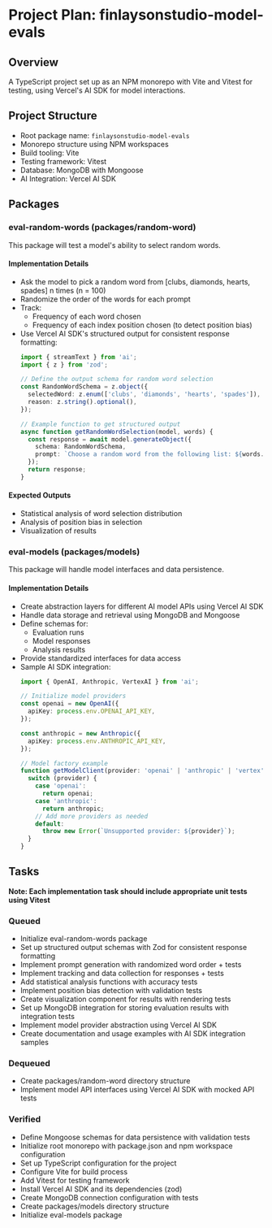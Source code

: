 # Project Plan: finlaysonstudio-model-evals

## Overview
A TypeScript project set up as an NPM monorepo with Vite and Vitest for testing, using Vercel's AI SDK for model interactions.

## Project Structure
- Root package name: `finlaysonstudio-model-evals`
- Monorepo structure using NPM workspaces
- Build tooling: Vite
- Testing framework: Vitest
- Database: MongoDB with Mongoose
- AI Integration: Vercel AI SDK

## Packages
### eval-random-words (packages/random-word)
This package will test a model's ability to select random words.

#### Implementation Details
- Ask the model to pick a random word from [clubs, diamonds, hearts, spades] n times (n = 100)
- Randomize the order of the words for each prompt
- Track:
  - Frequency of each word chosen
  - Frequency of each index position chosen (to detect position bias)
- Use Vercel AI SDK's structured output for consistent response formatting:
  ```typescript
  import { streamText } from 'ai';
  import { z } from 'zod';
  
  // Define the output schema for random word selection
  const RandomWordSchema = z.object({
    selectedWord: z.enum(['clubs', 'diamonds', 'hearts', 'spades']),
    reason: z.string().optional(),
  });
  
  // Example function to get structured output
  async function getRandomWordSelection(model, words) {
    const response = await model.generateObject({
      schema: RandomWordSchema,
      prompt: `Choose a random word from the following list: ${words.join(', ')}`,
    });
    return response;
  }
  ```

#### Expected Outputs
- Statistical analysis of word selection distribution
- Analysis of position bias in selection
- Visualization of results

### eval-models (packages/models)
This package will handle model interfaces and data persistence.

#### Implementation Details
- Create abstraction layers for different AI model APIs using Vercel AI SDK
- Handle data storage and retrieval using MongoDB and Mongoose
- Define schemas for:
  - Evaluation runs
  - Model responses
  - Analysis results
- Provide standardized interfaces for data access
- Sample AI SDK integration:
  ```typescript
  import { OpenAI, Anthropic, VertexAI } from 'ai';
  
  // Initialize model providers
  const openai = new OpenAI({
    apiKey: process.env.OPENAI_API_KEY,
  });
  
  const anthropic = new Anthropic({
    apiKey: process.env.ANTHROPIC_API_KEY,
  });
  
  // Model factory example
  function getModelClient(provider: 'openai' | 'anthropic' | 'vertex') {
    switch (provider) {
      case 'openai':
        return openai;
      case 'anthropic':
        return anthropic;
      // Add more providers as needed
      default:
        throw new Error(`Unsupported provider: ${provider}`);
    }
  }
  ```

## Tasks
**Note: Each implementation task should include appropriate unit tests using Vitest**

### Queued
- Initialize eval-random-words package
- Set up structured output schemas with Zod for consistent response formatting
- Implement prompt generation with randomized word order + tests
- Implement tracking and data collection for responses + tests
- Add statistical analysis functions with accuracy tests
- Implement position bias detection with validation tests
- Create visualization component for results with rendering tests
- Set up MongoDB integration for storing evaluation results with integration tests
- Implement model provider abstraction using Vercel AI SDK
- Create documentation and usage examples with AI SDK integration samples

### Dequeued
- Create packages/random-word directory structure
- Implement model API interfaces using Vercel AI SDK with mocked API tests

### Verified
- Define Mongoose schemas for data persistence with validation tests
- Initialize root monorepo with package.json and npm workspace configuration
- Set up TypeScript configuration for the project
- Configure Vite for build process
- Add Vitest for testing framework
- Install Vercel AI SDK and its dependencies (zod)
- Create MongoDB connection configuration with tests
- Create packages/models directory structure
- Initialize eval-models package